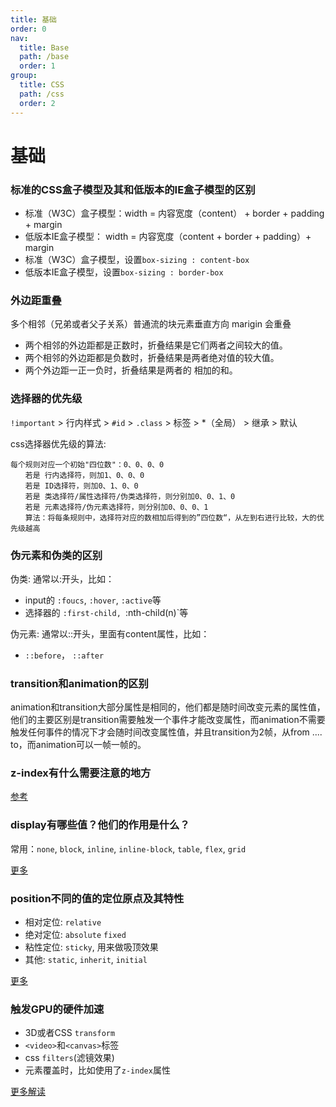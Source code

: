```yaml
---
title: 基础
order: 0
nav:
  title: Base
  path: /base
  order: 1
group:
  title: CSS
  path: /css
  order: 2
---
```


# 基础

### 标准的CSS盒子模型及其和低版本的IE盒子模型的区别
- 标准（W3C）盒子模型：width = 内容宽度（content） + border + padding + margin
- 低版本IE盒子模型： width = 内容宽度（content + border + padding）+ margin
- 标准（W3C）盒子模型，设置`box-sizing : content-box`
- 低版本IE盒子模型，设置`box-sizing : border-box`
  
### 外边距重叠
多个相邻（兄弟或者父子关系）普通流的块元素垂直方向 marigin 会重叠
- 两个相邻的外边距都是正数时，折叠结果是它们两者之间较大的值。
- 两个相邻的外边距都是负数时，折叠结果是两者绝对值的较大值。
- 两个外边距一正一负时，折叠结果是两者的 相加的和。

### 选择器的优先级
`!important` > 行内样式 > `#id` > `.class` > 标签 > *（全局） > 继承 > 默认 

css选择器优先级的算法:
```
每个规则对应一个初始"四位数"：0、0、0、0
　　若是 行内选择符，则加1、0、0、0
　　若是 ID选择符，则加0、1、0、0
　　若是 类选择符/属性选择符/伪类选择符，则分别加0、0、1、0
　　若是 元素选择符/伪元素选择符，则分别加0、0、0、1
　　算法：将每条规则中，选择符对应的数相加后得到的”四位数“，从左到右进行比较，大的优先级越高
```

### 伪元素和伪类的区别
伪类: 通常以:开头，比如：
- input的 `:foucs`, `:hover`, `:active`等
- 选择器的 `:first-child, `:nth-child(n)`等

伪元素: 通常以::开头，里面有content属性，比如：
- `::before`， `::after`

### transition和animation的区别
animation和transition大部分属性是相同的，他们都是随时间改变元素的属性值，
他们的主要区别是transition需要触发一个事件才能改变属性，而animation不需要触发任何事件的情况下才会随时间改变属性值，并且transition为2帧，从from .... to，而animation可以一帧一帧的。

### z-index有什么需要注意的地方
[参考](https://www.zhangxinxu.com/wordpress/2016/01/understand-css-stacking-context-order-z-index/)

### display有哪些值？他们的作用是什么？
常用：`none`, `block`, `inline`, `inline-block`, `table`, `flex`, `grid`

[更多](https://developer.mozilla.org/en-US/docs/Web/CSS/display#specifications)

### position不同的值的定位原点及其特性
- 相对定位: `relative`
- 绝对定位: `absolute` `fixed`
- 粘性定位: `sticky`, 用来做吸顶效果
- 其他: `static`, `inherit`, `initial`

[更多](https://developer.mozilla.org/en-US/docs/Web/CSS/position)

### 触发GPU的硬件加速
- 3D或者CSS `transform`
- `<video>`和`<canvas>`标签
- css `filters`(滤镜效果)
- 元素覆盖时，比如使用了`z-index`属性

[更多解读](https://www.w3cplus.com/css3/introduction-to-hardware-acceleration-css-animations.html)

